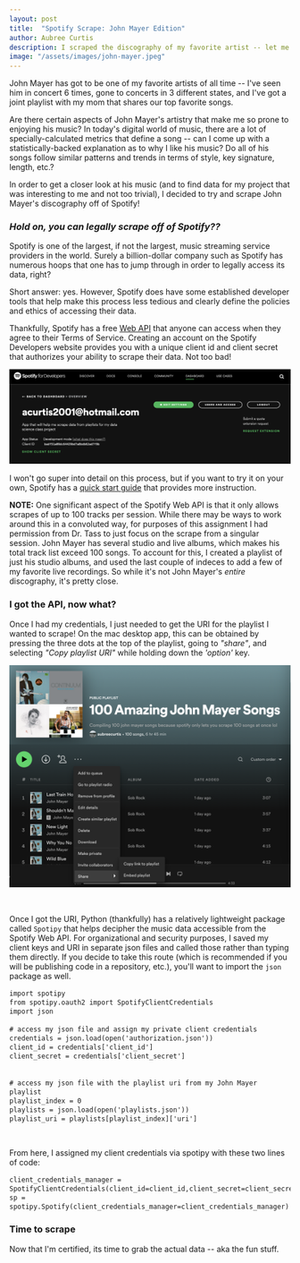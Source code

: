```yaml
---
layout: post
title:  "Spotify Scrape: John Mayer Edition"
author: Aubree Curtis
description: I scraped the discography of my favorite artist -- let me show you how I did it!
image: "/assets/images/john-mayer.jpeg"
---
```


John Mayer has got to be one of my favorite artists of all time -- I've seen him in concert 6 times, gone to concerts in 3 different states, and I've got a joint playlist with my mom that shares our top favorite songs. 

Are there certain aspects of John Mayer's artistry that make me so prone to enjoying his music? In today's digital world of music, there are a lot of specially-calculated metrics that define a song -- can I come up with a statistically-backed explanation as to why I like his music? Do all of his songs follow similar patterns and trends in terms of style, key signature, length, etc.?

In order to get a closer look at his music (and to find data for my project that was interesting to me and not too trivial), I decided to try and scrape John Mayer's discography off of Spotify!

### *Hold on, you can legally scrape off of Spotify??*

Spotify is one of the largest, if not the largest, music streaming service providers in the world. Surely a billion-dollar company such as Spotify has numerous hoops that one has to jump through in order to legally access its data, right?

Short answer: yes. However, Spotify does have some established developer tools that help make this process less tedious and clearly define the policies and ethics of accessing their data.

Thankfully, Spotify has a free [Web API](https://developer.spotify.com/documentation/web-api/) that anyone can access when they agree to their Terms of Service. Creating an account on the Spotify Developers website provides you with a unique client id and client secret that authorizes your ability to scrape their data. Not too bad!

![Develop](https://raw.githubusercontent.com/acurtis2023/stat386-projects/main/assets/images/SpotifyDevelop.png)

I won't go super into detail on this process, but if you want to try it on  your own, Spotify has a [quick start guide](https://developer.spotify.com/documentation/web-api/quick-start/) that provides more instruction. 

**NOTE:** One significant aspect of the Spotify Web API is that it only allows scrapes of up to 100 tracks per session. While there may be ways to work around this in a convoluted way, for purposes of this assignment I had permission from Dr. Tass to just focus on the scrape from a singular session. John Mayer has several studio and live albums, which makes his total track list exceed 100 songs. To account for this, I created a playlist of just his studio albums, and used the last couple of indeces to add a few of my favorite live recordings. So while it's not John Mayer's *entire* discography, it's pretty close. 

### I got the API, now what?

Once I had my credentials, I just needed to get the URI for the playlist I wanted to scrape! On the mac desktop app, this can be obtained by pressing the three dots at the top of the playlist, going to *"share"*, and selecting *"Copy playlist URI"* while holding down the *'option'* key. 

![GetURI](https://raw.githubusercontent.com/acurtis2023/stat386-projects/main/assets/images/HowtogetURI.png)

<br>

Once I got the URI, Python (thankfully) has a relatively lightweight package called `Spotipy` that helps decipher the music data accessible from the Spotify Web API. For organizational and security purposes, I saved my client keys and URI in separate json files and called those rather than typing them directly. If you decide to take this route (which is recommended if you will be publishing code in a repository, etc.), you'll want to import the `json` package as well. 

```
import spotipy
from spotipy.oauth2 import SpotifyClientCredentials
import json

# access my json file and assign my private client credentials
credentials = json.load(open('authorization.json')) 
client_id = credentials['client_id']
client_secret = credentials['client_secret']


# access my json file with the playlist uri from my John Mayer playlist
playlist_index = 0
playlists = json.load(open('playlists.json'))
playlist_uri = playlists[playlist_index]['uri']
```

<br>

From here, I assigned my client credentials via spotipy with these two lines of code:
```
client_credentials_manager = SpotifyClientCredentials(client_id=client_id,client_secret=client_secret)
sp = spotipy.Spotify(client_credentials_manager=client_credentials_manager)
```

### Time to scrape

Now that I'm certified, its time to grab the actual data -- aka the fun stuff. 






